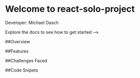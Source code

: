 # Welcome to react-solo-project

Developer: Michael Dasch 

Explore the docs to see how to get started --> 

##Overview



##Features 


##Challenges Faced


##Code Snipets 
